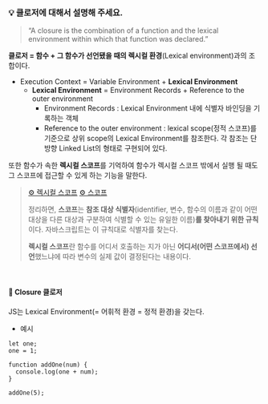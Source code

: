 ### 💡 클로저에 대해서 설명해 주세요.

> “A closure is the combination of a function and the lexical environment within which that function was declared.”

**클로저 = 함수 + 그 함수가 선언됐을 때의 렉시컬 환경**(Lexical environment)과의 조합이다.

- Execution Context = Variable Environment + **Lexical Environment**
  - **Lexical Environment** = Environment Records + Reference to the outer environment
    - Environment Records : Lexical Environment 내에 식별자 바인딩을 기록하는 객체
    - Reference to the outer environment : lexical scope(정적 스코프)를 기준으로 상위 scope의 Lexical Environment를 참조한다. 각 참조는 단방향 Linked List의 형태로 구현되어 있다.

또한 함수가 속한 **렉시컬 스코프**를 기억하여 함수가 렉시컬 스코프 밖에서 실행 될 때도 그 스코프에 접근할 수 있게 하는 기능을 말한다.
<br>

> [⚙️ 렉시컬 스코프](https://m.blog.naver.com/sion00705/222049714456) [⚙️ 스코프](https://poiemaweb.com/js-scope)
>
> 정리하면, **스코프**는 **참조 대상 식별자**(identifier, 변수, 함수의 이름과 같이 어떤 대상을 다른 대상과 구분하여 식별할 수 있는 유일한 이름)**를 찾아내기 위한 규칙**이다. 자바스크립트는 이 규칙대로 식별자를 찾는다.
>
> **렉시컬 스코프**란 함수를 어디서 호출하는 지가 아닌 **어디서(어떤 스코프에서) 선언**했느냐에 따라 변수의 실제 값이 결정된다는 내용이다.

<br>

#### 🔗 Closure 클로저

JS는 Lexical Environment(= 어휘적 환경 = 정적 환경)을 갖는다.

- 예시

```
let one;
one = 1;

function addOne(num) {
  console.log(one + num);
}

addOne(5);
```
